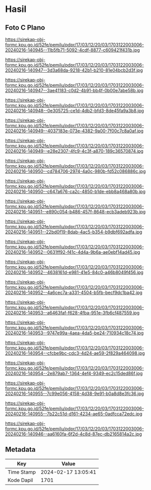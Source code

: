 # Hasil

## Foto C Plano

https://sirekap-obj-formc.kpu.go.id/52fe/pemilu/pdpr/17/03/12/20/03/1703122003006-20240216-140945--11b5fb71-5092-4cdf-8877-c609421f431b.jpg

https://sirekap-obj-formc.kpu.go.id/52fe/pemilu/pdpr/17/03/12/20/03/1703122003006-20240216-140947--3d3a68da-9218-42b1-b210-81e04bcb2d3f.jpg

https://sirekap-obj-formc.kpu.go.id/52fe/pemilu/pdpr/17/03/12/20/03/1703122003006-20240216-140947--3ae41183-c0d2-4b91-bb4f-0b00e7abe58b.jpg

https://sirekap-obj-formc.kpu.go.id/52fe/pemilu/pdpr/17/03/12/20/03/1703122003006-20240216-140948--0e305725-ce1d-4db2-bfd3-8de45fa9a3b8.jpg

https://sirekap-obj-formc.kpu.go.id/52fe/pemilu/pdpr/17/03/12/20/03/1703122003006-20240216-140949--4037183e-073e-4382-9a00-7f00c7c8a0af.jpg

https://sirekap-obj-formc.kpu.go.id/52fe/pemilu/pdpr/17/03/12/20/03/1703122003006-20240216-140949--e28e2307-4fc9-4c3f-a870-189c36570874.jpg

https://sirekap-obj-formc.kpu.go.id/52fe/pemilu/pdpr/17/03/12/20/03/1703122003006-20240216-140950--cd784706-2974-4a0c-980b-fd52c086886c.jpg

https://sirekap-obj-formc.kpu.go.id/52fe/pemilu/pdpr/17/03/12/20/03/1703122003006-20240216-140950--c647a676-ca2c-4850-b1de-ebb8a468a80b.jpg

https://sirekap-obj-formc.kpu.go.id/52fe/pemilu/pdpr/17/03/12/20/03/1703122003006-20240216-140951--e890c054-b486-457f-8648-ecb3adeb923b.jpg

https://sirekap-obj-formc.kpu.go.id/52fe/pemilu/pdpr/17/03/12/20/03/1703122003006-20240216-140951--22bd0f19-8dab-4ac5-b354-b9dbf692adfa.jpg

https://sirekap-obj-formc.kpu.go.id/52fe/pemilu/pdpr/17/03/12/20/03/1703122003006-20240216-140952--0631ff92-f41c-4d4a-9b6a-ae0ebf14ad45.jpg

https://sirekap-obj-formc.kpu.go.id/52fe/pemilu/pdpr/17/03/12/20/03/1703122003006-20240216-140952--4638161d-e981-41e5-84c0-a46b8049f456.jpg

https://sirekap-obj-formc.kpu.go.id/52fe/pemilu/pdpr/17/03/12/20/03/1703122003006-20240216-140952--4a6cec7a-a331-4504-b5fb-becf9dc1ba42.jpg

https://sirekap-obj-formc.kpu.go.id/52fe/pemilu/pdpr/17/03/12/20/03/1703122003006-20240216-140953--a6463faf-f628-4fba-951e-3fb6cf487559.jpg

https://sirekap-obj-formc.kpu.go.id/52fe/pemilu/pdpr/17/03/12/20/03/1703122003006-20240216-140953--9747e99a-4aea-4da5-be24-710934c18c74.jpg

https://sirekap-obj-formc.kpu.go.id/52fe/pemilu/pdpr/17/03/12/20/03/1703122003006-20240216-140954--cfcbe9bc-cdc3-4d24-ae59-2f829a464098.jpg

https://sirekap-obj-formc.kpu.go.id/52fe/pemilu/pdpr/17/03/12/20/03/1703122003006-20240216-140954--2e879ab7-1364-4ef4-9349-ec2c15ded86f.jpg

https://sirekap-obj-formc.kpu.go.id/52fe/pemilu/pdpr/17/03/12/20/03/1703122003006-20240216-140955--7c99e056-4158-4d38-9e91-b0a8d8e3fc36.jpg

https://sirekap-obj-formc.kpu.go.id/52fe/pemilu/pdpr/17/03/12/20/03/1703122003006-20240216-140955--7b22c51d-d161-4234-ae65-0adfcca72edc.jpg

https://sirekap-obj-formc.kpu.go.id/52fe/pemilu/pdpr/17/03/12/20/03/1703122003006-20240216-140946--aa6160fa-6f2d-4c8d-87ec-db2165814a2c.jpg


## Metadata

| Key        | Value               |
| ---------- | ------------------- |
| Time Stamp | 2024-02-17 13:05:41 |
| Kode Dapil | 1701                |



